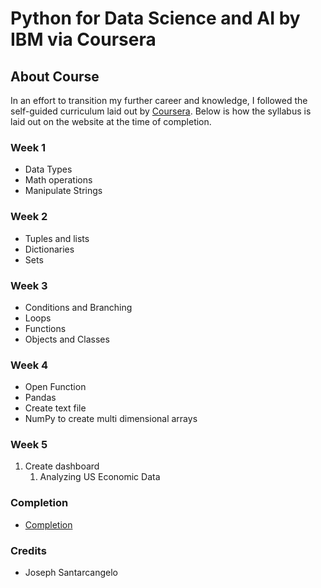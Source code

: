 # Python for Data Science and AI by IBM via Coursera

## About Course
In an effort to transition my further career and knowledge, I followed the self-guided curriculum laid out by [Coursera](https://www.coursera.org/learn/python-for-applied-data-science-ai/home/info).  Below is how the syllabus is laid out on the website at the time of completion. 

### Week 1
  * Data Types
  * Math operations
  * Manipulate Strings
  
### Week 2
  * Tuples and lists
  * Dictionaries
  * Sets
  
### Week 3
  * Conditions and Branching
  * Loops
  * Functions
  * Objects and Classes

### Week 4
  * Open Function
  * Pandas
  * Create text file
  * NumPy to create multi dimensional arrays
   
### Week 5
  1. Create dashboard 
     1. Analyzing US Economic Data
     
### Completion
  * [Completion]()

### Credits
  * Joseph Santarcangelo
